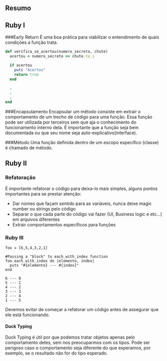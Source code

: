 ## Resumo

## Ruby I

###Early Return
É uma boa prática para viabilizar o entendimento de quais condições a função trata.

```ruby
def verifica_se_acertou(numero_secreto, chute)
  acertou = numero_secreto == chute.to_i

  if acertou
    puts "Acertou"
    return true
  end

  .
  .
  .
end
```

###Encapsulamento
Encapsular um método consiste em extrair o comportamento de um trecho de código para uma função. Essa função pode ser utilizada por terceiros sem que aja o conhecimento do funcionamento interno dela. É importante que a função seja bem documentada ou que seu nome seja auto-explicativo(interface).

###Método
Uma função definida dentro de um escopo específico (classe) é chamado de método.

## Ruby II

### Refatoração
É importante refatorar o código para deixa-lo mais simples, alguns pontos importantes para se prestar atenção:

- Dar nomes que façam sentido para as variáveis, nunca deixe magic number ou strings pelo código
- Separar o que cada parte do código vai fazer (UI, Business logic e etc...) em arquivos diferentes
- Extrair comportamentos específicos para funções

### Ruby III

```
foo = [6,5,4,3,2,1]

#Passing a "block" to each_with_index function 
foo.each_with_index do |elemento, index|
  puts "#{elemento} --- #{index}"
end

6 --- 0
5 --- 1
4 --- 2
3 --- 3
2 --- 4
1 --- 5
```
Devemos evitar de começar a refatorar um código antes de assegurar que ele está funcionando.


#### Duck Typing
Duck Typing é útil por que podemos tratar objetos apenas pelo comportamento deles, sem nos preocuparmos com os tipos. Pode ser perigoso caso o comportamento seja diferente do que esperamos, por exemplo, se o resultado não for do tipo esperado.